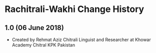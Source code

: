 Rachitrali-Wakhi Change History
=======================

1.0 (06 June 2018)
-----------------

* Created by Rehmat Aziz Chitrali Linguist and Researcher at Khowar Academy Chitral KPK Pakistan

